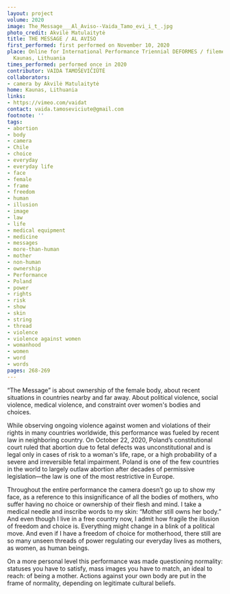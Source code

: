```yaml
---
layout: project
volume: 2020
image: The_Message___Al_Aviso--Vaida_Tamo_evi_i_t_.jpg
photo_credit: Akvilė Matulaitytė
title: THE MESSAGE / AL AVISO
first_performed: first performed on November 10, 2020
place: Online for International Performance Triennial DEFORMES / filemed at home in
  Kaunas, Lithuania
times_performed: performed once in 2020
contributor: VAIDA TAMOŠEVIČIŪTĖ
collaborators:
- camera by Akvilė Matulaitytė
home: Kaunas, Lithuania
links:
- https://vimeo.com/vaidat
contact: vaida.tamoseviciute@gmail.com
footnote: ''
tags:
- abortion
- body
- camera
- Chile
- choice
- everyday
- everyday life
- face
- female
- frame
- freedom
- human
- illusion
- image
- law
- life
- medical equipment
- medicine
- messages
- more-than-human
- mother
- non-human
- ownership
- Performance
- Poland
- power
- rights
- risk
- show
- skin
- string
- thread
- violence
- violence against women
- womanhood
- women
- word
- words
pages: 268-269
---
```


“The Message” is about ownership of the female body, about recent situations in countries nearby and far away. About political violence, social violence, medical violence, and constraint over women's bodies and choices.

While observing ongoing violence against women and violations of their rights in many countries worldwide, this performance was fueled by recent law in neighboring country. On October 22, 2020, Poland’s constitutional court ruled that abortion due to fetal defects was unconstitutional and is legal only in cases of risk to a woman's life, rape, or a high probability of a severe and irreversible fetal impairment. Poland is one of the few countries in the world to largely outlaw abortion after decades of permissive legislation—the law is one of the most restrictive in Europe.

Throughout the entire performance the camera doesn’t go up to show my face, as a reference to this insignificance of all the bodies of mothers, who suffer having no choice or ownership of their flesh and mind. I take a medical needle and inscribe words to my skin: “Mother still owns her body.” And even though I live in a free country now, I admit how fragile the illusion of freedom and choice is. Everything might change in a blink of a political move. And even if I have a freedom of choice for motherhood, there still are so many unseen threads of power regulating our everyday lives as mothers, as women, as human beings.

On a more personal level this performance was made questioning normality: statuses you have to satisfy, mass images you have to match, an ideal to reach: of being a mother. Actions against your own body are put in the frame of normality, depending on legitimate cultural beliefs.